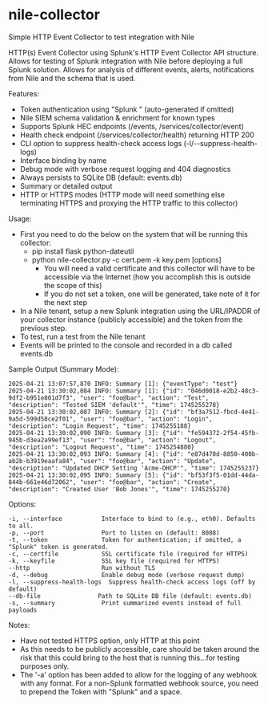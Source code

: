 # nile-collector
Simple HTTP Event Collector to test integration with Nile

HTTP(s) Event Collector using Splunk's HTTP Event Collector API structure.  Allows for testing of Splunk integration with Nile before deploying a full Splunk solution.  Allows for analysis of different events, alerts, notifications from Nile and the schema that is used.

Features:
- Token authentication using "Splunk <token>" (auto-generated if omitted)
- Nile SIEM schema validation & enrichment for known types
- Supports Splunk HEC endpoints (/events, /services/collector/event)
- Health check endpoint (/services/collector/health) returning HTTP 200
- CLI option to suppress health-check access logs (-l/--suppress-health-logs)
- Interface binding by name
- Debug mode with verbose request logging and 404 diagnostics
- Always persists to SQLite DB (default: events.db)
- Summary or detailed output
- HTTP or HTTPS modes (HTTP mode will need something else terminating HTTPS and proxying the HTTP traffic to this collector)

Usage:
- First you need to do the below on the system that will be running this collector:
  - pip install flask python-dateutil
  - python nile-collector.py -c cert.pem -k key.pem [options]
    - You will need a valid certificate and this collector will have to be accessible via the Internet (how you accomplish this is outside the scope of this)
    - If you do not set a token, one will be generated, take note of it for the next step
- In a Nile tenant, setup a new Splunk integration using the URL/IPADDR of your collector instance (publicly accessible) and the token from the previous step.
- To test, run a test from the Nile tenant
- Events will be printed to the console and recorded in a db called events.db

Sample Output (Summary Mode):
```
2025-04-21 13:07:57,870 INFO: Summary [1]: {"eventType": "test"}
2025-04-21 13:30:02,084 INFO: Summary [1]: {"id": "046d0018-e2b2-48c3-9df2-b951e801d7f3", "user": "foo@bar", "action": "Test", "description": "Tested SIEM 'default'", "time": 1745255278}
2025-04-21 13:30:02,087 INFO: Summary [2]: {"id": "bf3a7512-fbcd-4e41-9a5d-599d58ce2f01", "user": "foo@bar", "action": "Login", "description": "Login Request", "time": 1745255188}
2025-04-21 13:30:02,090 INFO: Summary [3]: {"id": "fe594372-2f54-45fb-945b-d3ea2a99ef13", "user": "foo@bar", "action": "Logout", "description": "Logout Request", "time": 1745254880}
2025-04-21 13:30:02,093 INFO: Summary [4]: {"id": "e87d470d-8850-400b-ab2b-b3919eaafa84", "user": "foo@bar", "action": "Update", "description": "Updated DHCP Setting 'Acme-DHCP'", "time": 1745255237}
2025-04-21 13:30:02,095 INFO: Summary [5]: {"id": "bf53f3f5-01dd-44da-844b-661e46d72062", "user": "foo@bar", "action": "Create", "description": "Created User 'Bob Jones'", "time": 1745255270}
```

Options:
```
-i, --interface           Interface to bind to (e.g., eth0). Defaults to all.
-p, --port                Port to listen on (default: 8088)
-t, --token               Token for authentication; if omitted, a "Splunk" token is generated.
-c, --certfile            SSL certificate file (required for HTTPS)
-k, --keyfile             SSL key file (required for HTTPS)
--http                    Run without TLS 
-d, --debug               Enable debug mode (verbose request dump)
-l, --suppress-health-logs  Suppress health-check access logs (off by default)
--db-file                Path to SQLite DB file (default: events.db)
-s, --summary             Print summarized events instead of full payloads
```

Notes:
- Have not tested HTTPS option, only HTTP at this point
- As this needs to be publicly accessible, care should be taken around the risk that this could bring to the host that is running this...for testing purposes only.
- The '-a' option has been added to allow for the logging of any webhook with any format.  For a non-Splunk formatted webhook source, you need to prepend the Token with "Splunk" and a space.
